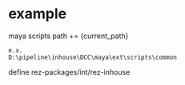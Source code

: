 # example

maya scripts path += {current_path}

```
e.x.
D:\pipeline\inhouse\DCC\maya\ext\scripts\common
```

define rez-packages/int/rez-inhouse
